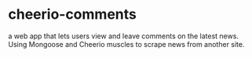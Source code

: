 # cheerio-comments
a web app that lets users view and leave comments on the latest news. Using Mongoose and Cheerio muscles to scrape news from another site.
